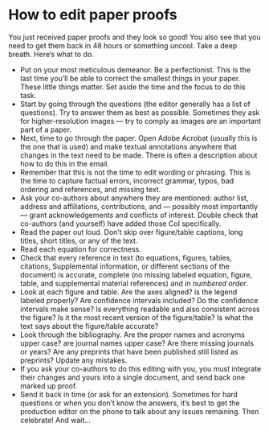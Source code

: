 # How to edit paper proofs

You just received paper proofs and they look so good! You also see that you need to get them back in 48 hours or something uncool. Take a deep breath. Here’s what to do.

- Put on your most meticulous demeanor. Be a perfectionist. This is the last time you’ll be able to correct the smallest things in your paper. These little things matter. Set aside the time and the focus to do this task.
- Start by going through the questions (the editor generally has a list of questions). Try to answer them as best as possible. Sometimes they ask for higher-resolution images — try to comply as images are an important part of a paper.
- Next, time to go through the paper. Open Adobe Acrobat (usually this is the one that is used) and make textual annotations anywhere that changes in the text need to be made. There is often a description about how to do this in the email.
- Remember that this is not the time to edit wording or phrasing. This is the time to capture factual errors, incorrect grammar, typos, bad ordering and references, and missing text.
- Ask your co-authors about anywhere they are mentioned: author list, address and affiliations, contributions, and — possibly most importantly — grant acknowledgements and conflicts of interest. Double check that co-authors (and yourself) have added those CoI specifically.
- Read the paper out loud. Don’t skip over figure/table captions, long titles, short titles, or any of the text.
- Read each equation for correctness.
- Check that every reference in text (to equations, figures, tables, citations, Supplemental information, or different sections of the document) is accurate, complete (no missing labeled equation, figure, table, and supplemental material references) and *in numbered order*.
- Look at each figure and table. Are the axes aligned? is the legend labeled properly? Are confidence intervals included? Do the confidence intervals make sense? Is everything readable and also consistent across the figure? Is it the most recent version of the figure/table? Is what the text says about the figure/table accurate?
- Look through the bibliography. Are the proper names and acronyms upper case? are journal names upper case? Are there missing journals or years? Are any preprints that have been published still listed as preprints? Update any mistakes.
- If you ask your co-authors to do this editing with you, you must integrate their changes and yours into a single document, and send back one marked up proof.
- Send it back in time (or ask for an extension). Sometimes for hard questions or when you don’t know the answers, it’s best to get the production editor on the phone to talk about any issues remaining. Then celebrate! And wait…
